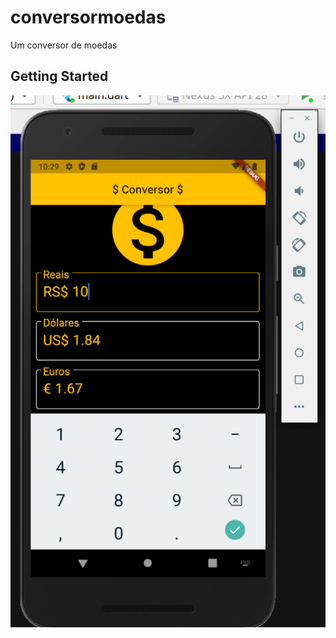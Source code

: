 # conversormoedas

Um conversor de moedas

## Getting Started

![alt tag](https://raw.githubusercontent.com/DoctorRu/currency-converter/master/screenshot/01.png)
